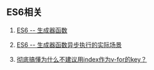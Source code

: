 ## ES6相关

1. [ES6 -- 生成器函数](generator)

2. [ES6 -- 生成器函数异步执行的实际场景](generator-2)

3. [彻底搞懂为什么不建议用index作为v-for的key？](indexOfKey)
